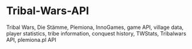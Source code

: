 # Tribal-Wars-API
Tribal Wars, Die Stämme, Plemiona, InnoGames, game API, village data, player statistics, tribe information, conquest history, TWStats, Tribalwars API, plemiona.pl API
